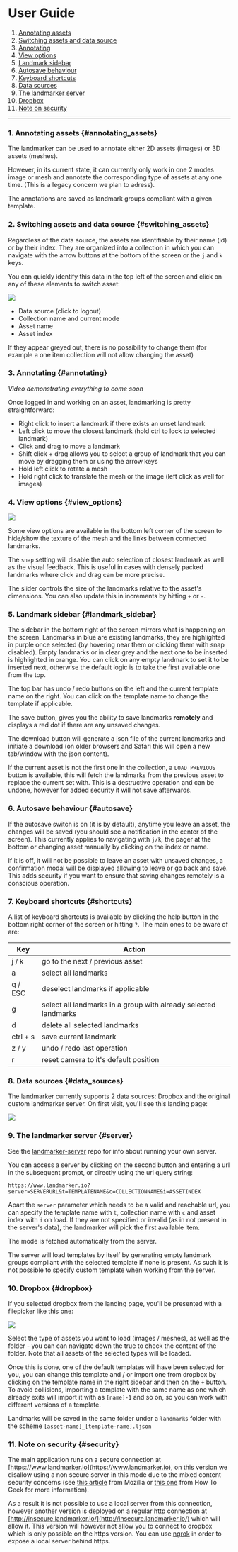 User Guide
==========

1. [Annotating assets](#annotating_assets)
2. [Switching assets and data source](#switching_assets)
3. [Annotating](#annotating)  
4. [View options](#view_options)
5. [Landmark sidebar](#landmark_sidebar)
6. [Autosave behaviour](#autosave)
7. [Keyboard shortcuts](#shortcuts)
8. [Data sources](#data_sources)
9. [The landmarker server](#server)
10. [Dropbox](#dropbox)
11. [Note on security](#security)

---------------------------------------

### 1. Annotating assets {#annotating_assets}
The landmarker can be used to annotate either 2D assets (images) or 3D assets (meshes).

However, in its current state, it can currently only work in one 2 modes image or mesh and annotate the corresponding type of assets at any one time. (This is a legacy concern we plan to adress).

The annotations are saved as landmark groups compliant with a given template.

### 2. Switching assets and data source {#switching_assets}
Regardless of the data source, the assets are identifiable by their name (id) or by their index. They are organized into a collection in which you can navigate with the arrow buttons at the bottom of the screen or the `j` and `k` keys.

You can quickly identify this data in the top left of the screen and click on any of these elements to switch asset:

![](http://i.imgur.com/eERY2pm.png)

+ Data source (click to logout)
+ Collection name and current mode
+ Asset name
+ Asset index

If they appear greyed out, there is no possibility to change them (for example a one item collection will not allow changing the asset)

### 3. Annotating {#annotating}
_Video demonstrating everything to come soon_

Once logged in and working on an asset, landmarking is pretty straightforward:

+ Right click to insert a landmark if there exists an unset landmark
+ Left click to move the closest landmark (hold ctrl to lock to selected landmark)
+ Click and drag to move a landmark
+ Shift click + drag allows you to select a group of landmark that you can move by dragging them or using the arrow keys
+ Hold left click to rotate a mesh
+ Hold right click to translate the mesh or the image (left click as well for images)

### 4. View options {#view_options}
![](http://i.imgur.com/VVFVYd0.png)

Some view options are available in the bottom left corner of the screen to hide/show the texture of the mesh and the links between connected landmarks.

The `snap` setting will disable the auto selection of closest landmark as well as the visual feedback. This is useful in cases with densely packed landmarks where click and drag can be more precise.

The slider controls the size of the landmarks relative to the asset's dimensions. You can also update this in increments by hitting `+` or `-`.

### 5. Landmark sidebar {#landmark_sidebar}
The sidebar in the bottom right of the screen mirrors what is happening on the screen. Landmarks in blue are existing landmarks, they are highlighted in purple once selected (by hovering near them or clicking them with snap disabled). Empty landmarks or in clear grey and the next one to be inserted is highlighted in orange. You can click on any empty landmark to set it to be inserted next, otherwise the default logic is to take the first available one from the top.

The top bar has undo / redo buttons on the left and the current template name on the right. You can click on the template name to change the template if applicable.

The save button, gives you the ability to save landmarks **remotely** and displays a red dot if there are any unsaved changes.

The download button will generate a json file of the current landmarks and initiate a download (on older browsers and Safari this will open a new tab/window with the json content).

If the current asset is not the first one in the collection, a `LOAD PREVIOUS` button is available, this will fetch the landmarks from the previous asset to replace the current set with. This is a destructive operation and can be undone, however for added security it will not save afterwards.

### 6. Autosave behaviour {#autosave}
If the autosave switch is on (it is by default), anytime you leave an asset, the changes will be saved (you should see a notification in the center of the screen). This currently applies to navigating with `j/k`, the pager at the bottom or changing asset manually by clicking on the index or name.

If it is off, it will not be possible to leave an asset with unsaved changes, a confirmation modal will be displayed allowing to leave or go back and save. This adds security if you want to ensure that saving changes remotely is a conscious operation.

### 7. Keyboard shortcuts {#shortcuts}
A list of keyboard shortcuts is available by clicking the help button in the bottom right corner of the screen or hitting `?`. The main ones to be aware of are:

| Key | Action |
| --- | ------ |
| j / k | go to the next / previous asset |
| a | select all landmarks |
| q / ESC | deselect landmarks if applicable |
| g | select all landmarks in a group with already selected landmarks |
| d | delete all selected landmarks |
| ctrl + s | save current landmark |
| z / y | undo / redo last operation |
| r | reset camera to it's default position |

### 8. Data sources {#data_sources}
The landmarker currently supports 2 data sources: Dropbox and the original custom landmarker server. On first visit, you'll see this landing page:

![](http://i.imgur.com/FhRlSOH.png)

### 9. The landmarker server {#server}
See the [landmarker-server](https://github.com/menpo/landmarkerio-server) repo for info about running your own server.

You can access a server by clicking on the second button and entering a url in the subsequent prompt, or directly using the url query string:

`https://www.landmarker.io?server=SERVERURL&t=TEMPLATENAME&c=COLLECTIONNAME&i=ASSETINDEX`

Apart the `server` parameter which needs to be a valid and reachable url, you can specify the template name with `t`, collection name with `c` and asset index with `i` on load. If they are not specified or invalid (as in not present in the server's data), the landmarker will pick the first available item.

The mode is fetched automatically from the server.

The server will load templates by itself by generating empty landmark groups compliant with the selected template if none is present. As such it is not possible to specify custom template when working from the server.

### 10. Dropbox {#dropbox}
If you selected dropbox from the landing page, you'll be presented with a filepicker like this one:

![](http://i.imgur.com/VAbnSYh.png)

Select the type of assets you want to load (images / meshes), as well as the folder - you can can navigate down the true to check the content of the folder. Note that all assets of the selected types will be loaded.

Once this is done, one of the default templates will have been selected for you, you can change this template and / or import one from dropbox by clicking on the template name in the right sidebar and then on the `+` button. To avoid collisions, importing a template with the same name as one which already exits will import it with as `[name]-1` and so on, so you can work with different versions of a template.

Landmarks will be saved in the same folder under a `landmarks` folder with the scheme `[asset-name]_[template-name].ljson`

### 11. Note on security {#security}
The main application runs on a secure connection at [https://www.landmarker.io](https://www.landmarker.io), on this version we disallow using a non secure server in this mode due to the mixed content security concerns (see [this article](https://developer.mozilla.org/en/docs/Security/MixedContent) from Mozilla or [this one](http://www.howtogeek.com/181911/htg-explains-what-exactly-is-a-mixed-content-warning/) from How To Geek for more information).

As a result it is not possible to use a local server from this connection, however another version is deployed on a regular http connection at [http://insecure.landmarker.io/](http://insecure.landmarker.io/) which will allow it. This version will however not allow you to connect to dropbox which is only possible on the https version. You can use [ngrok](https://ngrok.com/) in order to expose a local server behind https.
